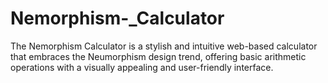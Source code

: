 # Nemorphism-_Calculator
The Nemorphism Calculator is a stylish and intuitive web-based calculator that embraces the Neumorphism design trend, offering basic arithmetic operations with a visually appealing and user-friendly interface.
